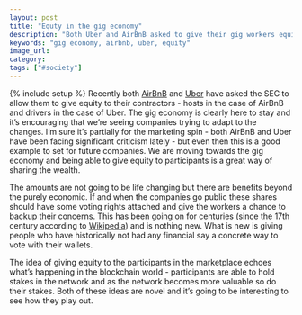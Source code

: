 ```yaml
---
layout: post
title: "Equty in the gig economy"
description: "Both Uber and AirBnB asked to give their gig workers equity. It's a long awaited move and sets a strong foundation for the gig economy."
keywords: "gig economy, airbnb, uber, equity"
image_url:
category:
tags: ["#society"]
---
```

{% include setup %}
Recently both [AirBnB](https://techcrunch.com/2018/09/23/airbnb-wants-to-give-its-hosts-equity-in-its-business/) and [Uber](https://gizmodo.com/uber-just-asked-the-sec-permission-to-give-its-drivers-1829708257
) have asked the SEC to allow them to give equity to their contractors - hosts in the case of AirBnB and drivers in the case of Uber. The gig economy is clearly here to stay and it’s encouraging that we’re seeing companies trying to adapt to the changes. I’m sure it’s partially for the marketing spin - both AirBnB and Uber have been facing significant criticism lately - but even then this is a good example to set for future companies. We are moving towards the gig economy and being able to give equity to participants is a great way of sharing the wealth.

The amounts are not going to be life changing but there are benefits beyond the purely economic. If and when the companies go public these shares should have some voting rights attached and give the workers a chance to backup their concerns. This has been going on for centuries (since the 17th century according to [Wikipedia](https://en.wikipedia.org/wiki/Activist_shareholder
)) and is nothing new. What is new is giving people who have historically not had any financial say a concrete way to vote with their wallets.

The idea of giving equity to the participants in the marketplace echoes what’s happening in the blockchain world - participants are able to hold stakes in the network and as the network becomes more valuable so do their stakes. Both of these ideas are novel and it’s going to be interesting to see how they play out.
